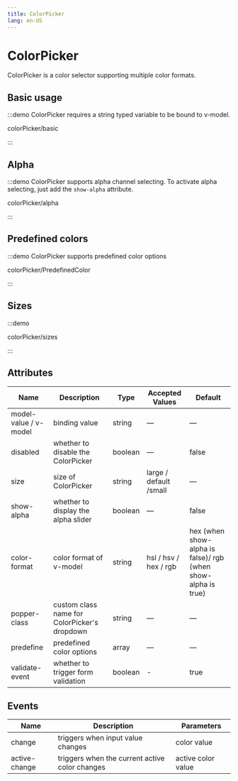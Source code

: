 ```yaml
---
title: ColorPicker
lang: en-US
---
```


# ColorPicker

ColorPicker is a color selector supporting multiple color formats.

## Basic usage

:::demo ColorPicker requires a string typed variable to be bound to v-model.

colorPicker/basic

:::

## Alpha

:::demo ColorPicker supports alpha channel selecting. To activate alpha selecting, just add the `show-alpha` attribute.

colorPicker/alpha

:::

## Predefined colors

:::demo ColorPicker supports predefined color options

colorPicker/PredefinedColor

:::

## Sizes

:::demo

colorPicker/sizes

:::

## Attributes

| Name                  | Description                                  | Type    | Accepted Values        | Default                                                       |
| --------------------- | -------------------------------------------- | ------- | ---------------------- | ------------------------------------------------------------- |
| model-value / v-model | binding value                                | string  | —                      | —                                                             |
| disabled              | whether to disable the ColorPicker           | boolean | —                      | false                                                         |
| size                  | size of ColorPicker                          | string  | large / default /small | —                                                             |
| show-alpha            | whether to display the alpha slider          | boolean | —                      | false                                                         |
| color-format          | color format of v-model                      | string  | hsl / hsv / hex / rgb  | hex (when show-alpha is false)/ rgb (when show-alpha is true) |
| popper-class          | custom class name for ColorPicker's dropdown | string  | —                      | —                                                             |
| predefine             | predefined color options                     | array   | —                      | —                                                             |
| validate-event        | whether to trigger form validation           | boolean | -                      | true                                                          |

## Events

| Name          | Description                                    | Parameters         |
| ------------- | ---------------------------------------------- | ------------------ |
| change        | triggers when input value changes              | color value        |
| active-change | triggers when the current active color changes | active color value |
